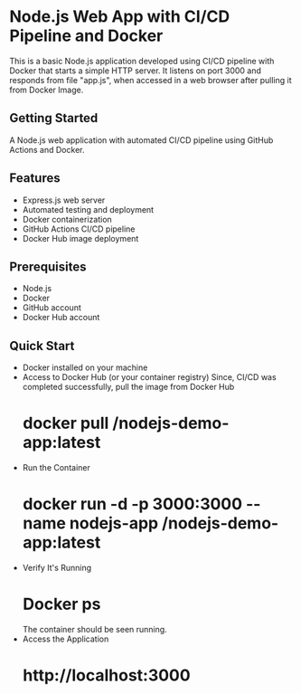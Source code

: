 # Node.js Web App with CI/CD Pipeline and Docker

This is a basic Node.js application developed using CI/CD pipeline with Docker that starts a simple HTTP server. It listens on port 3000 and responds from file "app.js", when accessed in a web browser after pulling it from Docker Image.

## Getting Started

A Node.js web application with automated CI/CD pipeline using GitHub Actions and Docker.

## Features

- Express.js web server
- Automated testing and deployment
- Docker containerization
- GitHub Actions CI/CD pipeline
- Docker Hub image deployment

## Prerequisites

- Node.js
- Docker
- GitHub account
- Docker Hub account

## Quick Start

- Docker installed on your machine
- Access to Docker Hub (or your container registry)
    Since, CI/CD was completed successfully, pull the image from Docker Hub
    # docker pull <your-docker-username>/nodejs-demo-app:latest
- Run the Container
    # docker run -d -p 3000:3000 --name nodejs-app <your-docker-username>/nodejs-demo-app:latest
- Verify It's Running
    # Docker ps
  The container should be seen running.
- Access the Application
    # http://localhost:3000
